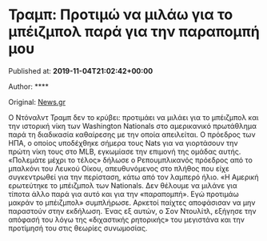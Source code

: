 
# Τραμπ: Προτιμώ να μιλάω για το μπέιζμπολ παρά για την παραπομπή μου

Published at: **2019-11-04T21:02:42+00:00**

Author: ****

Original: [News.gr](https://www.news.gr/kosmos/article/2019652/tramp-protimo-na-milao-gia-to-beizmpol-para-gia-tin-parapompi-mou.html)

Ο Ντόναλντ Τραμπ δεν το κρύβει: προτιμάει να μιλάει για το μπέιζμπολ και την ιστορική νίκη των Washington Nationals στο αμερικανικό πρωτάθλημα παρά τη διαδικασία καθαίρεσης με την οποία απειλείται.
Ο πρόεδρος των ΗΠΑ, ο οποίος υποδέχθηκε σήμερα τους Nats για να γιορτάσουν την πρώτη νίκη τους στο MLB, εγκωμίασε την επιμονή της ομάδας αυτής.
«Πολεμάτε μέχρι το τέλος» δήλωσε ο Ρεπουμπλικανός πρόεδρος από το μπαλκόνι του Λευκού Οίκου, απευθυνόμενος στο πλήθος που είχε συγκεντρωθεί για την περίσταση, κάτω από τον λαμπερό ήλιο.
«Η Αμερική ερωτεύτηκε το μπέιζμπολ των Nationals. Δεν θέλουμε να μιλάνε για τίποτα άλλο παρά για αυτό και για την «παραπομπή». Εγώ προτιμάω μακράν το μπέιζμπολ» συμπλήρωσε.
Αρκετοί παίχτες αποφάσισαν να μην παραστούν στην εκδήλωση. Ένας εξ αυτών, ο Σον Ντουλίτλ, εξήγησε την απόφασή του λόγω της «διχαστικής ρητορικής» του μεγιστάνα και την προτίμησή του στις θεωρίες συνωμοσίας.
